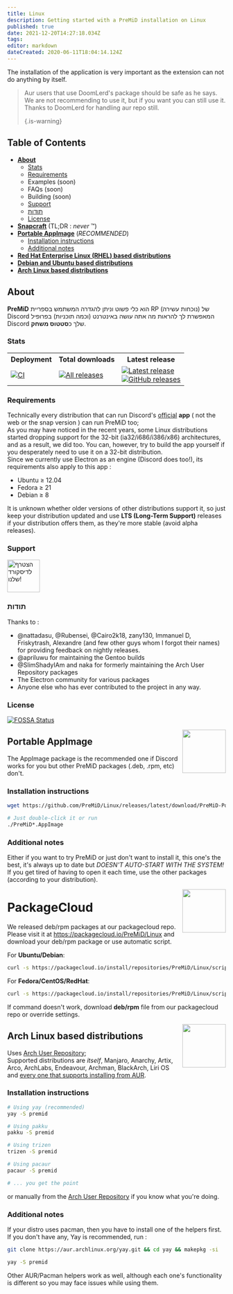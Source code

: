 ```yaml
---
title: Linux
description: Getting started with a PreMiD installation on Linux
published: true
date: 2021-12-20T14:27:18.034Z
tags:
editor: markdown
dateCreated: 2020-06-11T18:04:14.124Z
---
```


The installation of the application is very important as the extension can not do anything by itself.

> Aur users that use DoomLerd's package should be safe as he says. We are not recommending to use it, but if you want you can still use it. Thanks to DoomLerd for handling aur repo still. 
> 
> {.is-warning}

## Table of Contents

- **[About](#about)**
  - [Stats](#stats)
  - [Requirements](#requirements)
  - Examples (soon)
  - FAQs (soon)
  - Building (soon)
  - [Support](#support)
  - [תודות](#credits)
  - [License](#license)
- **[Snapcraft](#snapcraft)** (TL;DR : _never_ ™️)
- **[Portable AppImage](#appimage)** (_RECOMMENDED_)
  - [Installation instructions](#appimageinstall)
  - [Additional notes](#appimagenotes)
- [**Red Hat Enterprise Linux (RHEL) based distributions**](#packagecloud)
- [**Debian and Ubuntu based distributions**](#packagecloud)
- [**Arch Linux based distributions**](#arch)

<a name="about"></a>

## About

**PreMiD** הוא כלי פשוט וניתן להגדרה המשתמש בספריית RP (נוכחות עשירה) של Discord המאפשרת לך להראות מה אתה עושה באינטרנט (וכמה תוכניות) בפרופיל Discord שלך כ**סטטוס משחק**.

<a name="stats"></a>

### Stats

<table>
  <tr>
    <th>Deployment</th>
    <th>Total downloads</th>
    <th>Latest release</th>
  </tr>
  <tr>
    <td><a href="https://github.com/PreMiD/Linux/actions"><img src="https://github.com/PreMiD/Linux/workflows/CI/badge.svg?branch=master&event=push" alt="CI"></a></td>
    <td><a href="https://github.com/PreMiD/Linux/releases"><img src="https://img.shields.io/github/downloads/PreMiD/Linux/total.svg?maxAge=86400" alt="All releases"></a></td>
    <td><a href="https://github.com/PreMiD/Linux/releases/latest"><img src="https://img.shields.io/github/v/release/PreMiD/Linux.svg?maxAge=86400" alt="Latest release"><br><img src="https://img.shields.io/github/downloads/PreMiD/Linux/latest/total.svg?maxAge=86400" alt="GitHub releases"></a></td>
  </tr>
</table>

<a name="requirements"></a>

### Requirements

Technically every distribution that can run Discord's [official](https://discordapp.com/download) **app** ( not the web or the snap version ) can run PreMiD too;<br/> As you may have noticed in the recent years, some Linux distributions started dropping support for the 32-bit (ia32/i686/i386/x86) architectures, and as a result, we did too. You can, however, try to build the app yourself if you desperately need to use it on a 32-bit distribution.<br/> Since we currently use Electron as an engine (Discord does too!), its requirements also apply to this app :

- Ubuntu ≥ 12.04
- Fedora ≥ 21
- Debian ≥ 8

It is unknown whether older versions of other distributions support it, so just keep your distribution updated and use **LTS (Long-Term Support)** releases if your distribution offers them, as they're more stable (avoid alpha releases).

<a name="support"></a>

### Support

<div>
  <a target="_blank" href="https://discord.premid.app/" title="הצטרף לדיסקורד שלנו!">
    <img height="75px" draggable="false" src="https://discordapp.com/api/guilds/493130730549805057/widget.png?style=banner2" alt="הצטרף לדיסקורד שלנו!">
  </a>
</div>

<a name="credits"></a>

### תודות

Thanks to :

- @nattadasu, @Rubensei, @Cairo2k18, zany130, Immanuel D, Friskytrash, Alexandre (and few other guys whom I forgot their names) for providing feedback on nightly releases.
- @apriluwu for maintaining the Gentoo builds
- @SlimShadyIAm and naka for formerly maintaining the Arch User Repository packages
- The Electron community for various packages
- Anyone else who has ever contributed to the project in any way.

<a name="license"></a>

### License

[![FOSSA Status](https://app.fossa.io/api/projects/git%2Bgithub.com%2FPreMiD%2FLinux.svg?type=large)](https://app.fossa.io/projects/git%2Bgithub.com%2FPreMiD%2FLinux?ref=badge_large)

<img src="https://i.imgur.com/ACAxtmA.png" width="100" height="100" align="right" />

<a name="snapcraft"></a>

## Portable AppImage

The AppImage package is the recommended one if Discord works for you but other PreMiD packages (.deb, .rpm, etc) don't.

<a name="appimageinstall"></a>

### Installation instructions

```bash
wget https://github.com/PreMiD/Linux/releases/latest/download/PreMiD-Portable.AppImage && chmod a+x PreMiD*.AppImage
```

```bash
# Just double-click it or run
./PreMiD*.AppImage
```

<a name="appimagenotes"></a>

### Additional notes

Either if you want to try PreMiD or just don't want to install it, this one's the best, it's always up to date but _DOESN'T AUTO-START WITH THE SYSTEM!_<br/>If you get tired of having to open it each time, use the other packages (according to your distribution).

<img src="https://raw.githubusercontent.com/PreMiD/Linux/master/.github/packagecloud.png" width="100" height="100" align="right" />

<a name="packagecloud"></a>

# PackageCloud

We released deb/rpm packages at our packagecloud repo. Please visit it at https://packagecloud.io/PreMiD/Linux and download your deb/rpm package or use automatic script.

For **Ubuntu/Debian**:

```bash
curl -s https://packagecloud.io/install/repositories/PreMiD/Linux/script.deb.sh | sudo bash
```

For **Fedora/CentOS/RedHat**:

```bash
curl -s https://packagecloud.io/install/repositories/PreMiD/Linux/script.rpm.sh | sudo bash
```

If command doesn't work, download **deb/rpm** file from our packagecloud repo or override settings.

<a name="arch"></a>

<img src="https://raw.githubusercontent.com/PreMiD/Linux/86ae2fbd49499785281f388a5305b06e0d3ecfea/.github/iusearchbtw.svg" width="100" height="100" align="right" />

## Arch Linux based distributions

Uses [Arch User Repository](https://aur.archlinux.org/packages/premid);<br/> Supported distributions are _itself_, Manjaro, Anarchy, Artix, Arco, ArchLabs, Endeavour, Archman, BlackArch, Liri OS and [every one that supports installing from AUR](https://wiki.archlinux.org/index.php/Arch-based_distributions#Active).

<a name="archinstall"></a>

### Installation instructions

```bash
# Using yay (recommended)
yay -S premid
```

```bash
# Using pakku
pakku -S premid
```

```bash
# Using trizen
trizen -S premid
```

```bash
# Using pacaur
pacaur -S premid
```

```bash
# ... you get the point
```

or manually from the [Arch User Repository](https://aur.archlinux.org/packages/premid) if you know what you're doing.

<a name="archnotes"></a>

### Additional notes

If your distro uses pacman, then you have to install one of the helpers first. If you don't have any, Yay is recommended, run :

```bash
git clone https://aur.archlinux.org/yay.git && cd yay && makepkg -si
```

```bash
yay -S premid
```

Other AUR/Pacman helpers work as well, although each one's functionality is different so you may face issues while using them.
